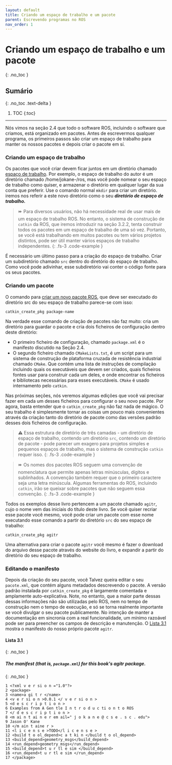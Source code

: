 ```yaml
---
layout: default
title: Criando um espaço de trabalho e um pacote
parent: Escrevendo programas no ROS
nav_order: 1
---
```


# Criando um espaço de trabalho e um pacote
{: .no_toc }

## Sumário
{: .no_toc .text-delta }

1. TOC
{:toc}
---

Nós vimos na seção 2.4 que todo o software ROS, incluindo o software que criamos, está organizado em pacotes. Antes de escrevermos qualquer programa, os primeiros passos são criar um espaço de trabalho para manter os nossos pacotes e depois criar o pacote em sí.

### Criando um espaço de trabalho

Os pacotes que você criar devem ficar juntos em um diretório chamado [espaço de trabalho](http://wiki.ros.org/catkin/Tutorials/create_a_workspace). Por exemplo, o espaço de trabalho do autor é um diretório chamado /home/jokane-/ros, mas você pode nomear o seu espaço de trabalho como quiser, e armazenar o diretório em qualquer lugar da sua conta que preferir. Use o comando normal `mkdir` para criar um diretório. iremos nos referir a este novo diretório como o seu ***diretório de espaço de trabalho.***

> ⏩ Para diversos usuários, não há necessidade real de usar mais de um espaço de trabalho ROS. No entanto, o sistema de construção de `catkin` da ROS, que iremos introduzir na seção 3.2.2, tenta construir todos os pacotes em um espaço de trabalho de uma só vez. Portanto, se você está trabalhando em muitos pacotes ou tem vários projetos distintos, pode ser útil manter vários espaços de trabalho independentes.
{: .fs-3 .code-example }

É necessário um último passo para a criação do espaço de trabalho. Criar um subdiretório chamado `src` dentro do diretório do espaço de trabalho. Como você pode adivinhar, esse subdiretório vai conter o código fonte para os seus pacotes.

### Criando um pacote

O comando para [criar um novo pacote ROS](http://wiki.ros.org/ROS/Tutorials/CreatingPackage), que deve ser executado do diretório src do seu espaço de trabalho parece-se com isso:
```
catkin_create_pkg package-name
```
Na verdade esse comando de criação de pacotes não faz muito: cria um diretório para guardar o pacote e cria dois ficheiros de configuração dentro deste diretório:

- O primeiro ficheiro de configuração, chamado `package.xml` é o manifesto discutido na Seção 2.4.
- O segundo ficheiro chamado `CMakeLists.txt`, é um script para um sistema de construção de plataforma cruzada de resistência industrial chamado `CMake`. Que contém uma lista de instruções de compilação incluindo quais os executáveis que devem ser criados, quais ficheiros fontes usar para construir cada um deles, e onde encontrar os ficheiros e bibliotecas necessárias para esses executáveis.
`CMake` é usado internamento pelo `catkin`.

Nas próximas seções, nós veremos algumas edições que você vai precisar fazer em cada um desses ficheiros para configurar o seu novo pacote. Por agora, basta entender que o `catkin_create_pkg` não faz nada de mágico. O seu trabalho é simplesmente tornar as coisas um pouco mais convenientes através da criação tanto do diretório de pacote como das versões padrão desses dois ficheiros de configuração.

> ⚠️ Essa estrutura de diretório de três camadas - um diretório de espaço de trabalho, contendo um diretório `src`, contendo um diretório de pacote - pode parecer um exagero para projetos simples e pequenos espaços de trabalho, mas o sistema de construção `catkin` requer isso.
{: .fs-3 .code-example }

> ⏩ Os nomes dos pacotes ROS seguem uma convenção de nomenclatura que permite apenas letras minúsculas, dígitos e sublinhados. A convenção também requer que o primeiro caractere seja uma letra minúscula. Algumas ferramentas do ROS, incluindo `catkin`, irão se queixar sobre pacotes que não seguem essa convenção. 
{: .fs-3 .code-example }

Todos os exemplos desse livro pertencem a um pacote chamado `agitr`, cujo o nome vem das iniciais do título deste livro. Se você quiser recriar esse pacote você mesmo, você pode criar um pacote com esse nome executando esse comando a partir do diretório `src` do seu espaço de trabalho:
```
catkin_create_pkg agitr
```
Uma alternativa para criar o pacote `agitr` você mesmo é fazer o download do arquivo desse pacote através do website do livro, e expandir a partir do diretório do seu espaço de trabalho.

### Editando o manifesto

Depois da criação do seu pacote, você Talvez queira editar o seu `pacote.xml`, que contém alguns metadados descrevendo o pacote. A versão padrão instalada por `catkin_create_pkg` é largamente comentada e amplamente auto-explicativa. Note, no entanto, que a maior parte dessas dessas informações não são utilizadas pelo ROS, nem no tempo de construção nem o tempo de execução, e só se torna realmente importante se você divulgar o seu pacote publicamente. No intenção de manter a documentação em sincronia com a real funcionalidade, um mínimo razoável pode ser para preencher os campos de descrição e manutenção. O [Lista 3.1](#lista-31) mostra o manifesto do nosso próprio pacote `agitr`.

#### **Lista 3.1**
{: .no_toc }
##### The manifest (that is, `package.xml`) for this book's agitr package.
{: .no_toc }
```
1 <?xml v e r si o n ="1.0"?>
2 <package>
3 <name>a gi t r </name>
4 <v e r si o n >0.0.1 </ v e r si o n >
5 <d e s c r i p t i o n >
6 Examples from A Gen tle I n t r o d u c ti o n t o ROS
7 </ d e s c r i p t i o n >
8 <m ai n t ai n e r em ail=" j o k a n e @ c s e . s c . edu">
9 Jason O' Kane
10 </m ain t aine r >
11 <l i c e n s e >TODO</l i c e n s e >
12 <build t o ol_depend>c a t ki n </build t o ol_depend>
13 <build_depend>geometry_msgs</build_depend>
14 <run_depend>geometry_msgs</run_depend>
15 <build_depend>t u r tl e sim </build_depend>
16 <run_depend>t u r tl e sim </run_depend>
17 </package>
```
